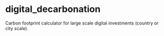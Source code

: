 # digital_decarbonation
Carbon footprint calculator for large scale digital investments (country or city scale).
